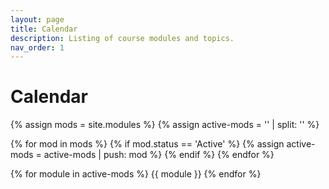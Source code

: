 ```yaml
---
layout: page
title: Calendar
description: Listing of course modules and topics.
nav_order: 1
---
```


# Calendar

{% assign mods = site.modules %}
{% assign active-mods = '' | split: '' %}

{% for mod in mods %}
  {% if mod.status == 'Active' %}
    {% assign active-mods = active-mods | push: mod %}
  {% endif %}
{% endfor %}

{% for module in active-mods %}
  {{ module }}
{% endfor %}
